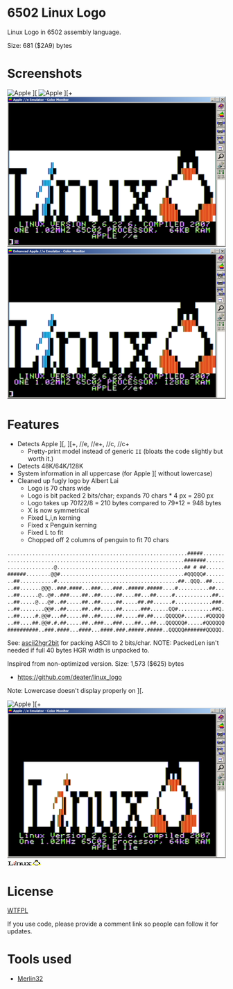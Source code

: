 
# 6502 Linux Logo

Linux Logo in 6502 assembly language.

Size: 681 ($2A9) bytes


# Screenshots

![Apple \]\[ ](pics/linux_logo_2.png)
![Apple \]\[+](pics/linux_logo_2plus.png)
![Apple //e  ](pics/linux_logo_2e.png)
![Apple //e+ ](pics/linux_logo_2eplus.png)


# Features

* Detects Apple \]\[, \]\[+, //e, //e+, //c, //c+
  * Pretty-print model instead of generic `II` (bloats the code slightly but worth it.)
* Detects 48K/64K/128K 
* System information in all uppercase (for Apple \]\[ without lowercase)
* Cleaned up fugly logo by Albert Lai
  * Logo is 70 chars wide
  * Logo is bit packed 2 bits/char; expands 70 chars * 4 px = 280 px
  * Logo takes up 70*12*2/8 = 210 bytes compared to 79*12 = 948 bytes
  * X is now symmetrical
  * Fixed L,i,n kerning
  * Fixed x Penguin kerning
  * Fixed L to fit
  * Chopped off 2 columns of penguin to fit 70 chars

```
..........................................................#####.......
.........................................................#######......
...............@.........................................## # ##......
######........@@#........................................#QQQQQ#......
..##...........#.......................................##..QQQ..##....
..##.......@@@..###.####...###....###..#####.#####....#..........##...
..##......@..@#..###....##..##.....##....##...##.....#............##..
..##.....@...@#..##.....##..##.....##.....##.##......#............###.
..##........@@#..##.....##..##.....##......###......QQ#...........##Q.
..##.....#.@@#...##.....##..##.....##.....##.##....QQQQQ#.......#QQQQQ
..##....##.@@#.#.##.....##..###...###....##...##...QQQQQQ#.....#QQQQQQ
##########..###.####...####...####.###.#####.#####..QQQQQ#######QQQQQ.
```

See: [ascii2hgr2bit](ascii2hgr2bit.c) for packing ASCII to 2 bits/char.
NOTE: PackedLen isn't needed if full 40 bytes HGR width is unpacked to.

Inspired from non-optimized version. Size: 1,573 ($625) bytes
* https://github.com/deater/linux_logo

Note: Lowercase doesn't display properly on \]\[.

![Apple \]\[+](pics/ll_6502_2plus.png)
![Apple //e  ](pics/ll_6502_2e.png)
![79x12 Logo ](pics/original_linux_logo_79x12.png)

# License

[WTFPL](http://www.wtfpl.net/)

If you use code, please provide a comment link so people can follow it for updates.

# Tools used

* [Merlin32]()
